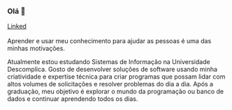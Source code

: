 ### Olá 👋<br>
[Linked](https://www.linkedin.com/in/leonardo-henrique-393383177/)<br><br>
Aprender e usar meu conhecimento para ajudar as pessoas é uma das minhas motivações.

Atualmente estou estudando Sistemas de Informação na Universidade Descomplica. Gosto de desenvolver soluções de software usando minha criatividade e expertise técnica para criar programas que possam lidar com altos volumes de solicitações e resolver problemas do dia a dia. Após a graduação, meu objetivo é explorar o mundo da programação ou banco de dados e continuar aprendendo todos os dias.
